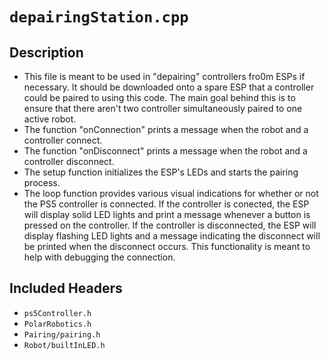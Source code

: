# `depairingStation.cpp`
## Description
- This file is meant to be used in "depairing" controllers fro0m ESPs if necessary. It should be downloaded onto a spare ESP that a controller could be paired to using this code. The main goal behind this is to ensure that there aren't two controller simultaneously paired to one active robot.
- The function "onConnection" prints a message when the robot and a controller connect.
- The function "onDisconnect" prints a message when the robot and a controller disconnect.
- The setup function initializes the ESP's LEDs and starts the pairing process.
- The loop function provides various visual indications for whether or not the PS5 controller is connected. If the controller is conected, the ESP will display solid LED lights and print a message whenever a button is pressed on the controller. If the controller is disconnected, the ESP will display flashing LED lights and a message indicating the disconnect will be printed when the disconnect occurs. This functionality is meant to help with debugging the connection.
## Included Headers
- `ps5Controller.h`
- `PolarRobotics.h`
- `Pairing/pairing.h`
- `Robot/builtInLED.h`